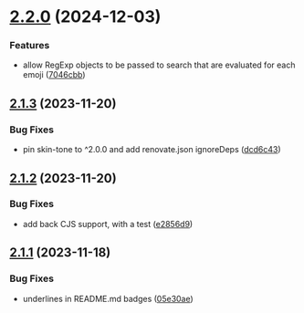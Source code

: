 # [2.2.0](https://github.com/omnidan/node-emoji/compare/v2.1.3...v2.2.0) (2024-12-03)

### Features

- allow RegExp objects to be passed to search that are evaluated for each emoji ([7046cbb](https://github.com/omnidan/node-emoji/commit/7046cbbdda4282b9503ea10c7ac632f39bba74bd))

## [2.1.3](https://github.com/omnidan/node-emoji/compare/v2.1.2...v2.1.3) (2023-11-20)

### Bug Fixes

- pin skin-tone to ^2.0.0 and add renovate.json ignoreDeps ([dcd6c43](https://github.com/omnidan/node-emoji/commit/dcd6c43f26b6537fb770b5309574c3e1ff3859c1))

## [2.1.2](https://github.com/omnidan/node-emoji/compare/v2.1.1...v2.1.2) (2023-11-20)

### Bug Fixes

- add back CJS support, with a test ([e2856d9](https://github.com/omnidan/node-emoji/commit/e2856d980d1e9335d5e62c7de25c1d22e6956584))

## [2.1.1](https://github.com/omnidan/node-emoji/compare/v2.1.0...v2.1.1) (2023-11-18)

### Bug Fixes

- underlines in README.md badges ([05e30ae](https://github.com/omnidan/node-emoji/commit/05e30aed2d9b6fdf2af7aba7ac44d396e3797869))
